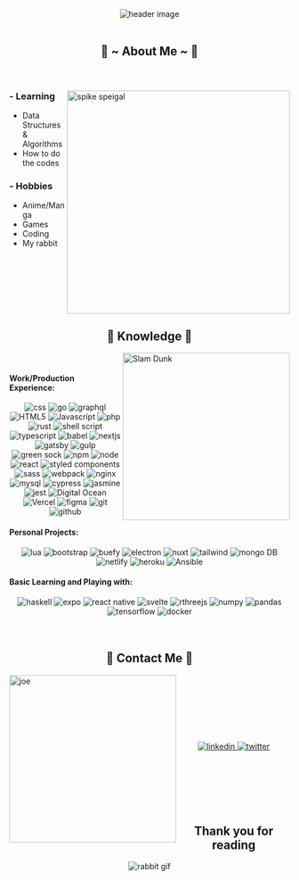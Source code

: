 <div align="center">
  <img src="https://media.giphy.com/media/jAe22Ec5iICCk/giphy.gif" alt="header image" />
</div>
<br />

<h2 align="center"> 🐰 ~ About Me ~ 🐰</h2>
  <div align="center">
    <img src="https://github-readme-stats.vercel.app/api?username=wh1ter4bb1t-js&show_icons=true&theme=radical" alt="" />
  </div>

<br />
<div>
  <img align="right" src="https://media.giphy.com/media/4ilFRqgbzbx4c/giphy.gif" alt="spike speigal" height="400px"/>
  <h3> - Learning</h3>
  <ul>
    <li>Data Structures & Algorithms</li>
    <li>How to do the codes</li>
  </ul>
  <h3> - Hobbies</h3>
  <ul>
    <li>Anime/Manga</li>
    <li>Games</li>
    <li>Coding</li>
    <li>My rabbit</li>
  </ul>
  <br />
  <br />
  <br />
    <br />
  <br />
  <br />
</div>

<div>
  <h2 align="center">📖 Knowledge 📖</h2>
  <img align="right" src="https://media.giphy.com/media/dzHzdMctT3jNu/giphy.gif" alt="Slam Dunk" height="300px"/>
  <br />
  <h4>Work/Production Experience:</h4>
  <div align="center">
    <img src="https://img.shields.io/badge/css3-%231572B6.svg?style=for-the-badge&logo=css3&logoColor=white" alt="css"/>
    <img src="https://img.shields.io/badge/go-%2300ADD8.svg?style=for-the-badge&logo=go&logoColor=white" alt="go"/>
    <img src="https://img.shields.io/badge/-GraphQL-E10098?style=for-the-badge&logo=graphql&logoColor=white" alt="graphql"/>
    <img src="https://img.shields.io/badge/html5-%23E34F26.svg?style=for-the-badge&logo=html5&logoColor=white" alt="HTML5"/>
    <img src="https://img.shields.io/badge/javascript-%23323330.svg?style=for-the-badge&logo=javascript&logoColor=%23F7DF1E" alt="Javascript"/>
    <img src="https://img.shields.io/badge/php-%23777BB4.svg?style=for-the-badge&logo=php&logoColor=white" alt="php"/>
    <img src="https://img.shields.io/badge/rust-%23000000.svg?style=for-the-badge&logo=rust&logoColor=white" alt="rust"/>
    <img src="https://img.shields.io/badge/shell_script-%23121011.svg?style=for-the-badge&logo=gnu-bash&logoColor=white" alt="shell script"/>
    <img src="https://img.shields.io/badge/typescript-%23007ACC.svg?style=for-the-badge&logo=typescript&logoColor=white" alt="typescript"/>
    <img src="https://img.shields.io/badge/Babel-F9DC3e?style=for-the-badge&logo=babel&logoColor=black" alt="babel"/>
    <img src="https://img.shields.io/badge/Next-black?style=for-the-badge&logo=next.js&logoColor=white" alt="nextjs"/>
    <img src="https://img.shields.io/badge/Gatsby-%23663399.svg?style=for-the-badge&logo=gatsby&logoColor=white" alt="gatsby"/>
    <img src="https://img.shields.io/badge/GULP-%23CF4647.svg?style=for-the-badge&logo=gulp&logoColor=white" alt="gulp"/>
    <img src="https://img.shields.io/badge/green%20sock-88CE02?style=for-the-badge&logo=greensock&logoColor=white" alt="green sock"/>
    <img src="https://img.shields.io/badge/NPM-%23000000.svg?style=for-the-badge&logo=npm&logoColor=white" alt="npm"/>
    <img src="https://img.shields.io/badge/node.js-6DA55F?style=for-the-badge&logo=node.js&logoColor=white" alt="node"/>
    <img src="https://img.shields.io/badge/react-%2320232a.svg?style=for-the-badge&logo=react&logoColor=%2361DAFB" alt="react"/>
    <img src="https://img.shields.io/badge/styled--components-DB7093?style=for-the-badge&logo=styled-components&logoColor=white" alt="styled components"/>
    <img src="https://img.shields.io/badge/SASS-hotpink.svg?style=for-the-badge&logo=SASS&logoColor=white" alt="sass"/>
    <img src="https://img.shields.io/badge/webpack-%238DD6F9.svg?style=for-the-badge&logo=webpack&logoColor=black" alt="webpack"/>
    <img src="https://img.shields.io/badge/nginx-%23009639.svg?style=for-the-badge&logo=nginx&logoColor=white" alt="nginx"/>
    <img src="https://img.shields.io/badge/mysql-%2300f.svg?style=for-the-badge&logo=mysql&logoColor=white" alt="mysql"/>
    <img src="https://img.shields.io/badge/-cypress-%23E5E5E5?style=for-the-badge&logo=cypress&logoColor=058a5e" alt="cypress"/>
    <img src="https://img.shields.io/badge/-Jasmine-%238A4182?style=for-the-badge&logo=Jasmine&logoColor=white" alt="jasmine"/>
    <img src="https://img.shields.io/badge/-jest-%23C21325?style=for-the-badge&logo=jest&logoColor=white" alt="jest"/>
    <img src="https://img.shields.io/badge/DigitalOcean-%230167ff.svg?style=for-the-badge&logo=digitalOcean&logoColor=white" alt="Digital Ocean"/>
    <img src="https://img.shields.io/badge/vercel-%23000000.svg?style=for-the-badge&logo=vercel&logoColor=white" alt="Vercel"/>
    <img src="https://img.shields.io/badge/figma-%23F24E1E.svg?style=for-the-badge&logo=figma&logoColor=white" alt="figma"/>
    <img src="https://img.shields.io/badge/git-%23F05033.svg?style=for-the-badge&logo=git&logoColor=white" alt="git"/>
    <img src="https://img.shields.io/badge/github-%23121011.svg?style=for-the-badge&logo=github&logoColor=white" alt="github"/>
  </div>
  <h4>Personal Projects:</h4>
  <div align="center">
    <img src="https://img.shields.io/badge/lua-%232C2D72.svg?style=for-the-badge&logo=lua&logoColor=white" alt="lua"/>
    <img src="https://img.shields.io/badge/bootstrap-%23563D7C.svg?style=for-the-badge&logo=bootstrap&logoColor=white" alt="bootstrap"/>
    <img src="https://img.shields.io/badge/Buefy-7957D5?style=for-the-badge&logo=buefy&logoColor=48289E" alt="buefy"/>
    <img src="https://img.shields.io/badge/Electron-191970?style=for-the-badge&logo=Electron&logoColor=white" alt="electron"/>
    <img src="https://img.shields.io/badge/Nuxt-black?style=for-the-badge&logo=nuxt.js&logoColor=white" alt="nuxt"/>
    <img src="https://img.shields.io/badge/tailwindcss-%2338B2AC.svg?style=for-the-badge&logo=tailwind-css&logoColor=white" alt="tailwind"/>
    <img src="https://img.shields.io/badge/MongoDB-%234ea94b.svg?style=for-the-badge&logo=mongodb&logoColor=white" alt="mongo DB"/>
    <img src="https://img.shields.io/badge/netlify-%23000000.svg?style=for-the-badge&logo=netlify&logoColor=#00C7B7" alt="netlify"/>
    <img src="https://img.shields.io/badge/heroku-%23430098.svg?style=for-the-badge&logo=heroku&logoColor=white" alt="heroku"/>
    <img src="https://img.shields.io/badge/ansible-%231A1918.svg?style=for-the-badge&logo=ansible&logoColor=white" alt="Ansible"/></h4>
  </div>
  <h4>Basic Learning and Playing with:</h4>
  <div align="center">
    <img src="https://img.shields.io/badge/Haskell-5e5086?style=for-the-badge&logo=haskell&logoColor=white" alt="haskell"/>
    <img src="https://img.shields.io/badge/expo-1C1E24?style=for-the-badge&logo=expo&logoColor=#D04A37" alt="expo"/>
    <img src="https://img.shields.io/badge/react_native-%2320232a.svg?style=for-the-badge&logo=react&logoColor=%2361DAFB" alt="react native"/>
    <img src="https://img.shields.io/badge/svelte-%23f1413d.svg?style=for-the-badge&logo=svelte&logoColor=white" alt="svelte"/>
    <img src="https://img.shields.io/badge/threejs-black?style=for-the-badge&logo=three.js&logoColor=white" alt="rthreejs"/>
    <img src="https://img.shields.io/badge/numpy-%23013243.svg?style=for-the-badge&logo=numpy&logoColor=white" alt="numpy"/>
    <img src="https://img.shields.io/badge/pandas-%23150458.svg?style=for-the-badge&logo=pandas&logoColor=white" alt="pandas"/>
    <img src="https://img.shields.io/badge/TensorFlow-%23FF6F00.svg?style=for-the-badge&logo=TensorFlow&logoColor=white" alt="tensorflow"/>
    <img src="https://img.shields.io/badge/docker-%230db7ed.svg?style=for-the-badge&logo=docker&logoColor=white" alt="docker"/></h4>
  </div>
</div>
<br />
<br />
  
<div>
  <h2 align="center">📝 Contact Me 📝</h2>
  <img align="left" src="https://nowaifunolaifu.dev/joe/300" alt="joe" height="300px" width="auto">
  <div align="center">
    <br />
    <br />
    <br />
    <br />
    <br />
    <br />
    <br />
    <a href="https://www.linkedin.com/in/drake-aiman-b7bb58124/" target="_blank" rel="noreferrer noopener">
      <img src="https://img.shields.io/badge/linkedin-%230077B5.svg?style=for-the-badge&logo=linkedin&logoColor=white" alt="linkedin" />
    </a>
     <a href="https://twitter.com/drake_aiman" target="_blank" rel="noreferrer noopener">
      <img src="https://img.shields.io/badge/drake_aiman-%231DA1F2.svg?style=for-the-badge&logo=Twitter&logoColor=white" alt="twitter" />
    </a>
    <br />
    <br />
    <br />
    <br />
    <br />
    <br />
    <br />
  </div>
</div>
<div>
  <h2 align="center">Thank you for reading</h2>
  <div align="center">
    <img src="https://media.giphy.com/media/IQrtl7QzzCf4voAJc2/giphy.gif" alt="rabbit gif"> 
  </div>
 
</div>
